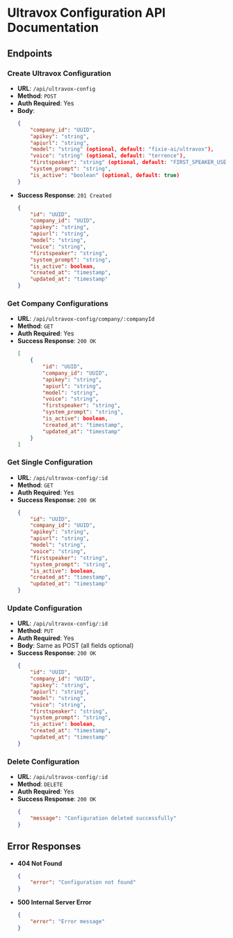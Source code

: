 # Ultravox Configuration API Documentation

## Endpoints

### Create Ultravox Configuration
- **URL**: `/api/ultravox-config`
- **Method**: `POST`
- **Auth Required**: Yes
- **Body**:
	```json
	{
		"company_id": "UUID",
		"apikey": "string",
		"apiurl": "string",
		"model": "string" (optional, default: "fixie-ai/ultravox"),
		"voice": "string" (optional, default: "terrence"),
		"firstspeaker": "string" (optional, default: "FIRST_SPEAKER_USER"),
		"system_prompt": "string",
		"is_active": "boolean" (optional, default: true)
	}
	```
- **Success Response**: `201 Created`
	```json
	{
		"id": "UUID",
		"company_id": "UUID",
		"apikey": "string",
		"apiurl": "string",
		"model": "string",
		"voice": "string",
		"firstspeaker": "string",
		"system_prompt": "string",
		"is_active": boolean,
		"created_at": "timestamp",
		"updated_at": "timestamp"
	}
	```

### Get Company Configurations
- **URL**: `/api/ultravox-config/company/:companyId`
- **Method**: `GET`
- **Auth Required**: Yes
- **Success Response**: `200 OK`
	```json
	[
		{
			"id": "UUID",
			"company_id": "UUID",
			"apikey": "string",
			"apiurl": "string",
			"model": "string",
			"voice": "string",
			"firstspeaker": "string",
			"system_prompt": "string",
			"is_active": boolean,
			"created_at": "timestamp",
			"updated_at": "timestamp"
		}
	]
	```

### Get Single Configuration
- **URL**: `/api/ultravox-config/:id`
- **Method**: `GET`
- **Auth Required**: Yes
- **Success Response**: `200 OK`
	```json
	{
		"id": "UUID",
		"company_id": "UUID",
		"apikey": "string",
		"apiurl": "string",
		"model": "string",
		"voice": "string",
		"firstspeaker": "string",
		"system_prompt": "string",
		"is_active": boolean,
		"created_at": "timestamp",
		"updated_at": "timestamp"
	}
	```

### Update Configuration
- **URL**: `/api/ultravox-config/:id`
- **Method**: `PUT`
- **Auth Required**: Yes
- **Body**: Same as POST (all fields optional)
- **Success Response**: `200 OK`
	```json
	{
		"id": "UUID",
		"company_id": "UUID",
		"apikey": "string",
		"apiurl": "string",
		"model": "string",
		"voice": "string",
		"firstspeaker": "string",
		"system_prompt": "string",
		"is_active": boolean,
		"created_at": "timestamp",
		"updated_at": "timestamp"
	}
	```

### Delete Configuration
- **URL**: `/api/ultravox-config/:id`
- **Method**: `DELETE`
- **Auth Required**: Yes
- **Success Response**: `200 OK`
	```json
	{
		"message": "Configuration deleted successfully"
	}
	```

## Error Responses
- **404 Not Found**
	```json
	{
		"error": "Configuration not found"
	}
	```
- **500 Internal Server Error**
	```json
	{
		"error": "Error message"
	}
	```